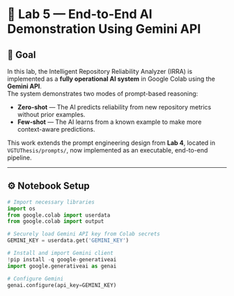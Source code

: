 # 🧠 Lab 5 — End-to-End AI Demonstration Using Gemini API

## 🎯 Goal
In this lab, the Intelligent Repository Reliability Analyzer (IRRA) is implemented as a **fully operational AI system** in Google Colab using the **Gemini API**.  
The system demonstrates two modes of prompt-based reasoning:
- **Zero-shot** — The AI predicts reliability from new repository metrics without prior examples.  
- **Few-shot** — The AI learns from a known example to make more context-aware predictions.  

This work extends the prompt engineering design from **Lab 4**, located in `VGTUThesis/prompts/`, now implemented as an executable, end-to-end pipeline.

---

## ⚙️ Notebook Setup
```python
# Import necessary libraries
import os
from google.colab import userdata
from google.colab import output

# Securely load Gemini API key from Colab secrets
GEMINI_KEY = userdata.get('GEMINI_KEY')

# Install and import Gemini client
!pip install -q google-generativeai
import google.generativeai as genai

# Configure Gemini
genai.configure(api_key=GEMINI_KEY)
